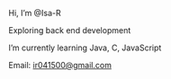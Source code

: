 Hi, I’m @Isa-R

Exploring back end development

I’m currently learning Java, C, JavaScript

Email: ir041500@gmail.com

<!---
Isa-R/Isa-R is a ✨ special ✨ repository because its `README.md` (this file) appears on your GitHub profile.
You can click the Preview link to take a look at your changes.
--->
